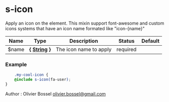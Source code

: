 # s-icon

Apply an icon on the element. This mixin support font-awesome and custom icons systems that have an icon name formated like "icon-{name}"


Name  |  Type  |  Description  |  Status  |  Default
------------  |  ------------  |  ------------  |  ------------  |  ------------
$name  |  **{ [String](http://www.sass-lang.com/documentation/file.SASS_REFERENCE.html#sass-script-strings) }**  |  The icon name to apply  |  required  |

### Example
```scss
	.my-cool-icon {
	@include s-icon(fa-user);
}
```
Author : Olivier Bossel <olivier.bossel@gmail.com>